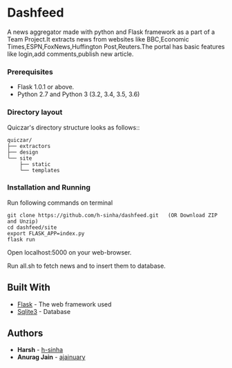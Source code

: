 # Dashfeed

A news aggregator made with python and Flask framework as a part of a Team Project.It extracts news from websites like BBC,Economic Times,ESPN,FoxNews,Huffington Post,Reuters.The portal has basic features like login,add comments,publish new article.

### Prerequisites

* Flask 1.0.1 or above.
* Python 2.7 and Python 3 (3.2, 3.4, 3.5, 3.6)

### Directory layout

Quiczar's directory structure looks as follows::

    quiczar/
    ├── extractors
    ├── design
    └── site
        ├── static
        └── templates

### Installation and Running

Run following commands on terminal
```
git clone https://github.com/h-sinha/dashfeed.git   (OR Download ZIP and Unzip)
cd dashfeed/site
export FLASK_APP=index.py
flask run
```
Open localhost:5000 on your web-browser.

Run all.sh to fetch news and to insert them to database.

## Built With

* [Flask](http://flask.pocoo.org/docs/1.0) - The web framework used
* [Sqlite3](https://www.sqlite.org/docs.html) - Database

## Authors

* **Harsh** - [h-sinha](https://github.com/h-sinha)
* **Anurag Jain** - [ajainuary](https://github.com/ajainuary)

